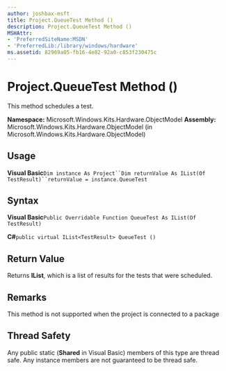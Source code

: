 ```yaml
---
author: joshbax-msft
title: Project.QueueTest Method ()
description: Project.QueueTest Method ()
MSHAttr:
- 'PreferredSiteName:MSDN'
- 'PreferredLib:/library/windows/hardware'
ms.assetid: 82969a05-fb16-4e82-92a0-c853f230475c
---
```


# Project.QueueTest Method ()


This method schedules a test.

**Namespace:** Microsoft.Windows.Kits.Hardware.ObjectModel **Assembly:** Microsoft.Windows.Kits.Hardware.ObjectModel (in Microsoft.Windows.Kits.Hardware.ObjectModel)

## Usage


**Visual Basic**`Dim instance As Project``Dim returnValue As IList(Of TestResult)``returnValue = instance.QueueTest`

## Syntax


**Visual Basic**`Public Overridable Function QueueTest As IList(Of TestResult)`

**C#**`public virtual IList<TestResult> QueueTest ()`

## Return Value


Returns **IList**, which is a list of results for the tests that were scheduled.

## Remarks


This method is not supported when the project is connected to a package

## Thread Safety


Any public static (**Shared** in Visual Basic) members of this type are thread safe. Any instance members are not guaranteed to be thread safe.

 

 






